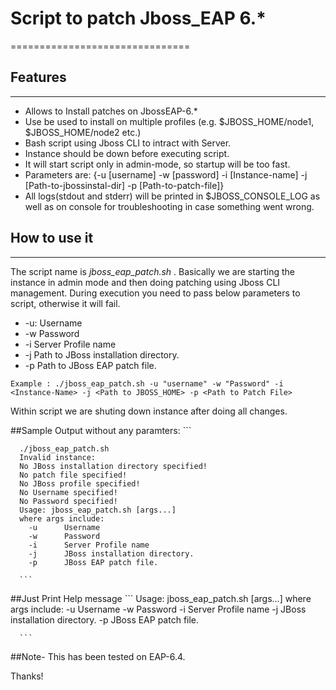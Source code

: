 # Script to patch Jboss_EAP 6.*
===============================

## Features
------------

* Allows to Install patches on JbossEAP-6.*
* Use be used to install on multiple profiles (e.g. $JBOSS_HOME/node1, $JBOSS_HOME/node2 etc.)
* Bash script using Jboss CLI to intract with Server.
* Instance should be down before executing script.
* It will start script only in admin-mode, so startup will be too fast.
* Parameters are: {-u [username] -w [password] -i [Instance-name] -j [Path-to-jbossinstal-dir] -p [Path-to-patch-file]}
* All logs(stdout and stderr) will be printed in $JBOSS_CONSOLE_LOG as well as on console for troubleshooting in case something went wrong. 

## How to use it
----------------

The script name is *jboss_eap_patch.sh* . Basically we are starting the instance in admin mode and then doing patching using Jboss CLI management. During execution you need to pass below parameters to script, otherwise it will fail.

- -u:		Username
- -w		Password
- -i		Server Profile name
- -j		Path to JBoss installation directory.
- -p		Path to JBoss EAP patch file.

```
Example : ./jboss_eap_patch.sh -u "username" -w "Password" -i <Instance-Name> -j <Path to JBOSS_HOME> -p <Path to Patch File> 
```
Within script we are shuting down instance after doing all changes. 

##Sample Output without any paramters:
      ```
      
      ./jboss_eap_patch.sh 
      Invalid instance: 
      No JBoss installation directory specified!
      No patch file specified!
      No JBoss profile specified!
      No Username specified!
      No Password specified!
      Usage: jboss_eap_patch.sh [args...]
      where args include:
      	-u		Username
      	-w		Password
      	-i		Server Profile name
      	-j		JBoss installation directory.
      	-p		JBoss EAP patch file.
      	
      ```
##Just Print Help message
      ```
      Usage: jboss_eap_patch.sh [args...]
      where args include:
      	-u		Username
      	-w		Password
      	-i		Server Profile name
      	-j		JBoss installation directory.
      	-p		JBoss EAP patch file.
    
      ```
  
##Note-
      This has been tested on EAP-6.4.
      
Thanks!
